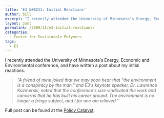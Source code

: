 ```yaml
---
title: 'E3 &#8211; Initial Reactions'
author: bill
excerpt: "I recently attended the University of Minnesota's Energy, Economic and Environmental conference, and have written a post about my initial reactions."
layout: post
permalink: /2009/11/e3-initial-reactions/
categories:
  - Center for Sustainable Polymers
tags:
  - E3
---
```

I recently attended the University of Minnesota's Energy, Economic and Environmental conference, and have written a post about my initial reactions.

> *"*A friend of mine joked that we may soon hear that "the environment is a conspiracy by the man," and E3's keynote speaker, Dr. Lawrence Kazmerski, noted that the conference's size vindicated the work and concerns that he has built his career around. The environment is no longer a fringe subject, and I for one am relieved.*"*

Full post can be found at the <a href="http://blog.lib.umn.edu/cstpp/policycatalyst/2009/11/e3_-_initial_reactions.php" target="_blank">Policy Catalyst</a>.